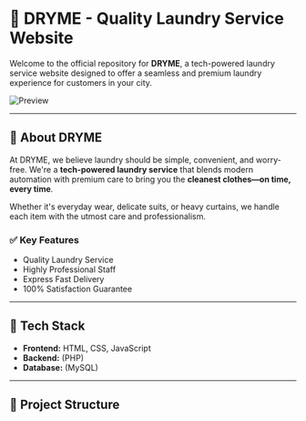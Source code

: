 # 🧺 DRYME - Quality Laundry Service Website

Welcome to the official repository for **DRYME**, a tech-powered laundry service website designed to offer a seamless and premium laundry experience for customers in your city.

![Preview](path/to/screenshot.png)

---

## 🌟 About DRYME

At DRYME, we believe laundry should be simple, convenient, and worry-free. We're a **tech-powered laundry service** that blends modern automation with premium care to bring you the **cleanest clothes—on time, every time**.

Whether it's everyday wear, delicate suits, or heavy curtains, we handle each item with the utmost care and professionalism.

### ✅ Key Features
- Quality Laundry Service
- Highly Professional Staff
- Express Fast Delivery
- 100% Satisfaction Guarantee

---

## 🚀 Tech Stack

- **Frontend:** HTML, CSS, JavaScript
- **Backend:** (PHP)
- **Database:** (MySQL)

---

## 📂 Project Structure

